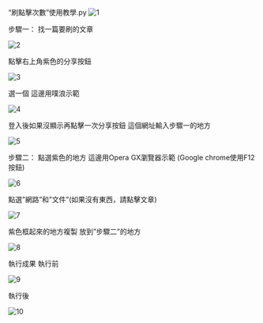 “刷點擊次數”使用教學.py
![1](https://github.com/bona1210/click/assets/40886468/aee6e223-071e-402d-8a2c-cae4bb09ec9b)

步驟一：
找一篇要刷的文章

![2](https://github.com/bona1210/click/assets/40886468/adf1b346-3549-4ae2-b547-00379a081c00)

點擊右上角紫色的分享按鈕

![3](https://github.com/bona1210/click/assets/40886468/2c6436e7-8646-4569-a5a1-fa2a6f446a43)

選一個 這邊用噗浪示範

![4](https://github.com/bona1210/click/assets/40886468/c272323f-b38f-4dd6-aab8-5c6a31ce80fc)

登入後如果沒顯示再點擊一次分享按鈕
這個網址輸入步驟一的地方

![5](https://github.com/bona1210/click/assets/40886468/7c44d053-7a85-49c1-856c-2365b0d505c3)


步驟二：
點選紫色的地方 這邊用Opera GX瀏覽器示範
(Google chrome使用F12按鈕)	

![6](https://github.com/bona1210/click/assets/40886468/7fba0a7d-51d4-453f-9bc8-c66d7a90ee47)

點選”網路”和”文件”(如果沒有東西，請點擊文章) 

![7](https://github.com/bona1210/click/assets/40886468/4d97d7f9-ca4c-47db-b8f9-8b9906f62038)

紫色框起來的地方複製 放到”步驟二”的地方

![8](https://github.com/bona1210/click/assets/40886468/8e0c6039-02c8-43f2-97a7-cc59b389596c)


執行成果
執行前

![9](https://github.com/bona1210/click/assets/40886468/c105df88-117e-46e0-a127-3d76bcfe1a9f)

執行後

![10](https://github.com/bona1210/click/assets/40886468/ec70424e-f2d0-410c-8c6b-88c0f74f2386)






















